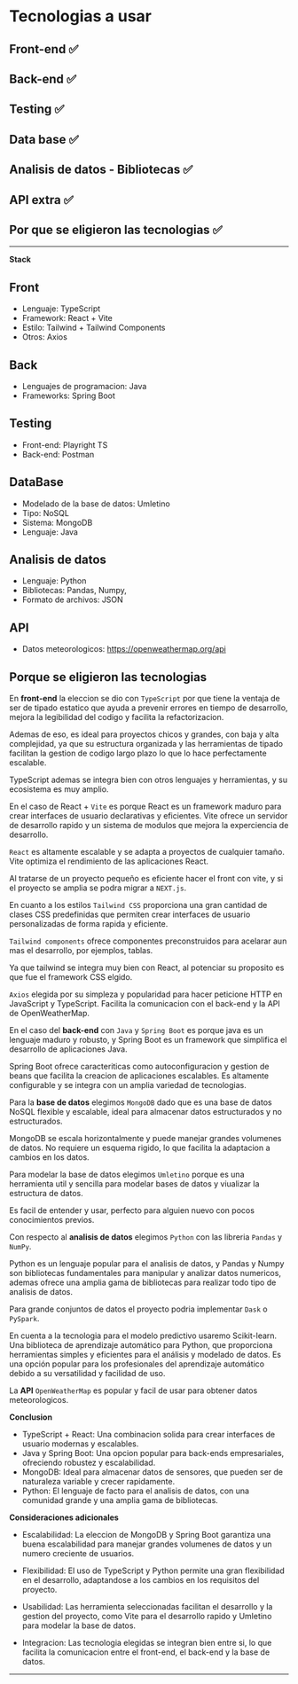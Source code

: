 # Tecnologias a usar

## Front-end ✅

## Back-end ✅

## Testing ✅

## Data base ✅

## Analisis de datos - Bibliotecas ✅

## API extra ✅

## Por que se eligieron las tecnologias ✅

---

**Stack**

## Front

-   Lenguaje: TypeScript
-   Framework: React + Vite
-   Estilo: Tailwind + Tailwind Components
-   Otros: Axios

## Back

-   Lenguajes de programacion: Java
-   Frameworks: Spring Boot

## Testing

-   Front-end: Playright TS
-   Back-end: Postman

## DataBase

-   Modelado de la base de datos: Umletino
-   Tipo: NoSQL
-   Sistema: MongoDB
-   Lenguaje: Java

## Analisis de datos

-   Lenguaje: Python
-   Bibliotecas: Pandas, Numpy,
-   Formato de archivos: JSON

## API

-   Datos meteorologicos: https://openweathermap.org/api

## Porque se eligieron las tecnologias

En **front-end** la eleccion se dio con `TypeScript` por que tiene la ventaja de ser de tipado estatico que ayuda a prevenir errores en tiempo de desarrollo, mejora la legibilidad del codigo y facilita la refactorizacion.

Ademas de eso, es ideal para proyectos chicos y grandes, con baja y alta complejidad, ya que su estructura organizada y las herramientas de tipado facilitan la gestion de codigo largo plazo lo que lo hace perfectamente escalable.

TypeScript ademas se integra bien con otros lenguajes y herramientas, y su ecosistema es muy amplio.

En el caso de React + `Vite` es porque React es un framework maduro para crear interfaces de usuario declarativas y eficientes. Vite ofrece un servidor de desarrollo rapido y un sistema de modulos que mejora la experciencia de desarrollo.

`React` es altamente escalable y se adapta a proyectos de cualquier tamaño. Vite optimiza el rendimiento de las aplicaciones React.

Al tratarse de un proyecto pequeño es eficiente hacer el front con vite, y si el proyecto se amplia se podra migrar a `NEXT.js`.

En cuanto a los estilos `Tailwind CSS` proporciona una gran cantidad de clases CSS predefinidas que permiten crear interfaces de usuario personalizadas de forma rapida y eficiente.

`Tailwind components` ofrece componentes preconstruidos para acelarar aun mas el desarrollo, por ejemplos, tablas.

Ya que tailwind se integra muy bien con React, al potenciar su proposito es que fue el framework CSS elgido.

`Axios` elegida por su simpleza y popularidad para hacer peticione HTTP en JavaScript y TypeScript. Facilita la comunicacion con el back-end y la API de OpenWeatherMap.

En el caso del **back-end** con `Java` y `Spring Boot` es porque java es un lenguaje maduro y robusto, y Spring Boot es un framework que simplifica el desarrollo de aplicaciones Java.

Spring Boot ofrece caracteriticas como autoconfiguracion y gestion de beans que facilita la creacion de aplicaciones escalables. Es altamente configurable y se integra con un amplia variedad de tecnologias.

Para la **base de datos** elegimos `MongoDB` dado que es una base de datos NoSQL flexible y escalable, ideal para almacenar datos estructurados y no estructurados.

MongoDB se escala horizontalmente y puede manejar grandes volumenes de datos. No requiere un esquema rigido, lo que facilita la adaptacion a cambios en los datos.

Para modelar la base de datos elegimos `Umletino` porque es una herramienta util y sencilla para modelar bases de datos y viualizar la estructura de datos.

Es facil de entender y usar, perfecto para alguien nuevo con pocos conocimientos previos.

Con respecto al **analisis de datos** elegimos `Python` con las libreria `Pandas` y `NumPy`.

Python es un lenguaje popular para el analisis de datos, y Pandas y Numpy son bibliotecas fundamentales para manipular y analizar datos numericos, ademas ofrece una amplia gama de bibliotecas para realizar todo tipo de analisis de datos.

Para grande conjuntos de datos el proyecto podria implementar `Dask` o `PySpark`.

En cuenta a la tecnologia para el modelo predictivo usaremo Scikit-learn. Una biblioteca de aprendizaje automático para Python, que proporciona herramientas simples y eficientes para el análisis y modelado de datos. Es una opción popular para los profesionales del aprendizaje automático debido a su versatilidad y facilidad de uso.

La **API** `OpenWeatherMap` es popular y facil de usar para obtener datos meteorologicos.

**Conclusion**

-   TypeScript + React: Una combinacion solida para crear interfaces de usuario modernas y escalables.
-   Java y Spring Boot: Una opcion popular para back-ends empresariales, ofreciendo robustez y escalabilidad.
-   MongoDB: Ideal para almacenar datos de sensores, que pueden ser de naturaleza variable y crecer rapidamente.
-   Python: El lenguaje de facto para el analisis de datos, con una comunidad grande y una amplia gama de bibliotecas.

**Consideraciones adicionales**

-   Escalabilidad: La eleccion de MongoDB y Spring Boot garantiza una buena escalabilidad para manejar grandes volumenes de datos y un numero creciente de usuarios.

-   Flexibilidad: El uso de TypeScript y Python permite una gran flexibilidad en el desarrollo, adaptandose a los cambios en los requisitos del proyecto.

-   Usabilidad: Las herramienta seleccionadas facilitan el desarrollo y la gestion del proyecto, como Vite para el desarrollo rapido y Umletino para modelar la base de datos.

-   Integracion: Las tecnologia elegidas se integran bien entre si, lo que facilita la comunicacion entre el front-end, el back-end y la base de datos.

---
